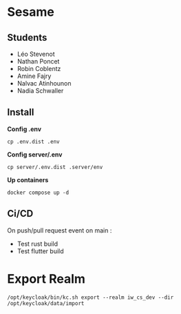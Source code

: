 # Sesame
## Students
- Léo Stevenot
- Nathan Poncet
- Robin Coblentz
- Amine Fajry
- Nalvac Atinhounon
- Nadia Schwaller 
## Install
**Config .env**
```shell
cp .env.dist .env
```
**Config server/.env**
```shell
cp server/.env.dist .server/env
```
**Up containers**
```shell
docker compose up -d
```
## Ci/CD
On push/pull request event on main :
- Test rust build
- Test flutter build

# Export Realm
```shell
/opt/keycloak/bin/kc.sh export --realm iw_cs_dev --dir /opt/keycloak/data/import
```